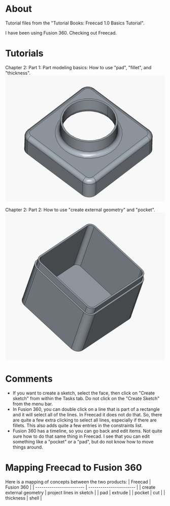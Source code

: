 # About
Tutorial files from the "Tutorial Books: Freecad 1.0 Basics Tutorial".

I have been using Fusion 360. Checking out Freecad.

# Tutorials
Chapter 2: Part 1: Part modeling basics: How to use "pad", "fillet", and "thickness".
![Chapter 2 - 1](https://github.com/mkinney/freecad_basics_tutorial/blob/main/chapter2_tutorial1.png)

Chapter 2: Part 2: How to use "create external geometry" and "pocket".
![Chapter 2 - 2](https://github.com/mkinney/freecad_basics_tutorial/blob/main/chapter2_tutorial2.png)

# Comments
- If you want to create a sketch, select the face, then click on "Create sketch" from within the Tasks tab. Do not click on the "Create Sketch" from the menu bar.
- In Fusion 360, you can double click on a line that is part of a rectangle and it will select all of the lines. In Freecad it does not do that. So, there are quite a few extra clicking to select all lines, especially if there are fillets. This also adds quite a few entries in the constraints list.
- Fusion 360 has a timeline, so you can go back and edit items. Not quite sure how to do that same thing in Freecad. I see that you can edit something like a "pocket" or a "pad", but do not know how to move things around.

# Mapping Freecad to Fusion 360
Here is a mapping of concepts between the two products:
| Freecad                  | Fusion 360              |
| ------------------------ | ----------------------- |
| create external geometry | project lines in sketch |
| pad                      | extrude                 |
| pocket                   | cut                     |
| thickness                | shell                   |
